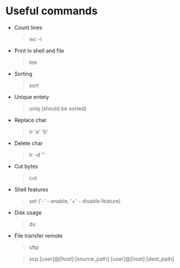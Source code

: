 # Useful commands
- Count lines
  > wc -l 
- Print in shell and file
  > tee
- Sorting
  > sort
- Unique entety
  > uniq (should be sorted)
- Replace char
  > tr 'a' 'b'
- Delete char
  > tr -d ''
- Cut bytes
  > cut
- Shell features
  > set ('-' - enable, '+' - disable feature)
- Disk usage
  > du 
- File transfer remote
  > sftp

  > scp [user]@[host]:[source_path] [user]@[host]:[dest_path]
